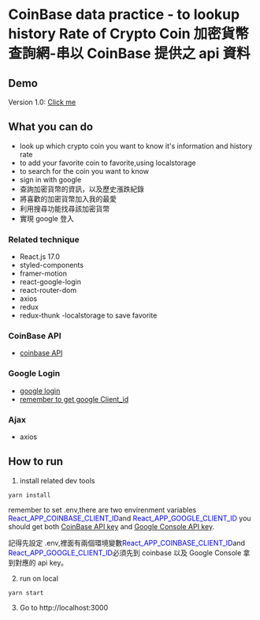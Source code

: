 # CoinBase data practice - to lookup history Rate of Crypto Coin 加密貨幣查詢網-串以 CoinBase 提供之 api 資料

## Demo

Version 1.0: [Click me](https://eloquent-pasteur-bf2205.netlify.app/)

## What you can do

- look up which crypto coin you want to know it's information and history rate
- to add your favorite coin to favorite,using localstorage
- to search for the coin you want to know
- sign in with google
- 查詢加密貨幣的資訊，以及歷史漲跌紀錄
- 將喜歡的加密貨幣加入我的最愛
- 利用搜尋功能找尋該加密貨幣
- 實現 google 登入

### Related technique

- React.js 17.0
- styled-components
- framer-motion
- react-google-login
- react-router-dom
- axios
- redux
- redux-thunk
  -localstorage to save favorite

### CoinBase API

- [coinbase API](https://docs.pro.coinbase.com/)

### Google Login

- [google login](https://www.npmjs.com/package/react-google-login)
- [remember to get google Client_id ](https://console.cloud.google.com/apis/)

### Ajax

- axios

## How to run

1. install related dev tools

```
yarn install
```

remember to set .env,there are two envirenment variables <font color='blue'>React_APP_COINBASE_CLIENT_ID</font>and <font color='blue'>React_APP_GOOGLE_CLIENT_ID</font>
you should get both [CoinBase API key](https://docs.pro.coinbase.com/) and [Google Console API key](https://console.cloud.google.com/apis/).

記得先設定 .env,裡面有兩個環境變數<font color='blue'>React_APP_COINBASE_CLIENT_ID</font>and <font color='blue'>React_APP_GOOGLE_CLIENT_ID</font>必須先到 coinbase 以及 Google Console 拿到對應的 api key。

2. run on local

```
yarn start
```

3. Go to http://localhost:3000
